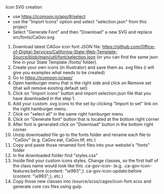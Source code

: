 Icon SVG creation

- use https://icomoon.io/app/#/select
- use the "Import Icons" option and select "selection.json" from this project
- Select "Generate Font" and then "Download" a new SVG and replace src/fonts/CaGov.svg

1. Download latest CAGov icon font JSON file: https://github.com/Office-of-Digital-Services/California-State-Web-Template-Source/blob/main/util/font/selection.json (or you can find the same json fine in your State Template /fonts/ folder).
1. Create your own icons (in Illustrator) and save them as .svg files (i will give you examples what needs to be created)
1. Go to https://icomoon.io/app/
1. Open hamburger menu that is the right side and click on Remove set (that will remove existing default set)
1. Click on "Import icons" button and import selection.json file that you have downloaded in the step 1.
1. Add your custom .svg icons to the set by clicking "Import to set" link on the right hamburger menu.
1. Click on "select all" in the same right hamburger menu
1. Click on "Generate font" button that is located at the bottom right corner
1. After font is generated click on "Download" button in the bottom right corner.
1. Unzip downloaded file go to the fonts folder and rename each file to "CaGov" (e.g. CaGov.eat, CaGov.ttf, etc.)
1. Copy and paste those renamed font files into your website's "fonts" folder
1. In the downloaded folder find "styles.css"
1. Inside find your custom icons styles. Change classes, so the first half of the class name would look like this .ca-gov-icon-
   (e.g. .ca-gov-icon-features:before {content: "\e993";} .ca-gov-icon-update:before {content: "\e993";}, etc.)
1. Copy those new classes into /source/scss/cagov/icon-font.scss and generate core css files using gulp.
